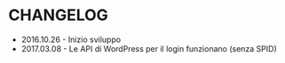 # CHANGELOG
* 2016.10.26 - Inizio sviluppo
* 2017.03.08 - Le API di WordPress per il login funzionano (senza SPID)